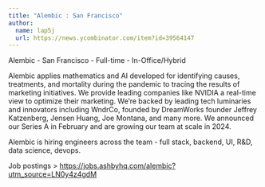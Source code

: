 ```yaml
---
title: "Alembic : San Francisco"
author:
  name: lap5j
  url: https://news.ycombinator.com/item?id=39564147
---
```

Alembic - San Francisco - Full-time - In-Office&#x2F;Hybrid

Alembic applies mathematics and AI developed for identifying causes, treatments, and mortality during the pandemic to tracing the results of marketing initiatives. We provide leading companies like NVIDIA a real-time view to optimize their marketing. We’re backed by leading tech luminaries and innovators including WndrCo, founded by DreamWorks founder Jeffrey Katzenberg, Jensen Huang, Joe Montana, and many more. We announced our Series A in February and are growing our team at scale in 2024.

Alembic is hiring engineers across the team - full stack, backend, UI, R&amp;D, data science, devops.

Job postings &gt; <a href="https:&#x2F;&#x2F;jobs.ashbyhq.com&#x2F;alembic?utm_source=LN0y4z4gdM">https:&#x2F;&#x2F;jobs.ashbyhq.com&#x2F;alembic?utm_source=LN0y4z4gdM</a>
